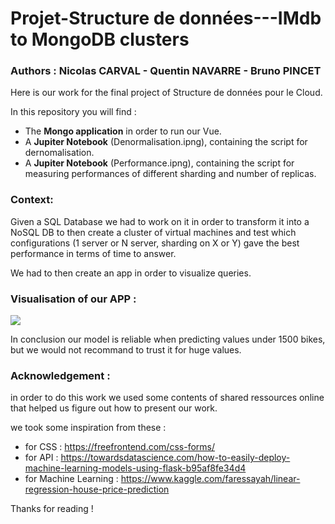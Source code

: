 # Projet-Structure de données---IMdb to MongoDB clusters
### Authors : **Nicolas CARVAL** - **Quentin NAVARRE** - **Bruno PINCET**

Here is our work for the final project of Structure de données pour le Cloud.

In this repository you will find :

- The **Mongo application** in order to run our Vue.
- A **Jupiter Notebook** (Denormalisation.ipng), containing the script for dernomalisation.
- A **Jupiter Notebook** (Performance.ipng), containing the script for measuring performances of different sharding and number of replicas.


### Context:
Given a SQL Database we had to work on it in order to transform it into a NoSQL DB to then create a cluster of virtual machines and test which configurations (1 server or N server, sharding on X or Y) gave the best performance in terms of time to answer.

We had to then create an app in order to visualize queries.

### Visualisation of our APP :

<img src="https://user-images.githubusercontent.com/84092005/147891665-402ae35b-1944-4578-8bf3-a9ac689709f2.png" >


In conclusion our model is reliable when predicting values under 1500 bikes, but we would not recommand to trust it for huge values.


### Acknowledgement : 
in order to do this work we used some contents of shared ressources online that helped us figure out how to present our work.

we took some inspiration from these :
- for CSS :  https://freefrontend.com/css-forms/
- for API : https://towardsdatascience.com/how-to-easily-deploy-machine-learning-models-using-flask-b95af8fe34d4
- for Machine Learning : https://www.kaggle.com/faressayah/linear-regression-house-price-prediction

Thanks for reading !
